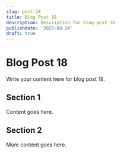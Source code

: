 ```yaml
---
slug: post-18
title: Blog Post 18
description: Description for blog post 18
publishdate: '2025-08-24'
draft: true
---
```

# Blog Post 18

Write your content here for blog post 18.

## Section 1

Content goes here.

## Section 2

More content goes here.

